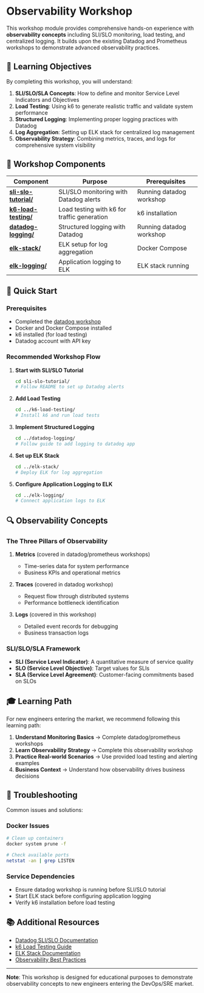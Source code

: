 # Observability Workshop

This workshop module provides comprehensive hands-on experience with **observability concepts** including SLI/SLO monitoring, load testing, and centralized logging. It builds upon the existing Datadog and Prometheus workshops to demonstrate advanced observability practices.

## 🎯 Learning Objectives

By completing this workshop, you will understand:

1. **SLI/SLO/SLA Concepts**: How to define and monitor Service Level Indicators and Objectives
2. **Load Testing**: Using k6 to generate realistic traffic and validate system performance
3. **Structured Logging**: Implementing proper logging practices with Datadog
4. **Log Aggregation**: Setting up ELK stack for centralized log management
5. **Observability Strategy**: Combining metrics, traces, and logs for comprehensive system visibility

## 📁 Workshop Components

| Component | Purpose | Prerequisites |
|-----------|---------|---------------|
| **[sli-slo-tutorial/](./sli-slo-tutorial/)** | SLI/SLO monitoring with Datadog alerts | Running datadog workshop |
| **[k6-load-testing/](./k6-load-testing/)** | Load testing with k6 for traffic generation | k6 installation |
| **[datadog-logging/](./datadog-logging/)** | Structured logging with Datadog | Running datadog workshop |
| **[elk-stack/](./elk-stack/)** | ELK setup for log aggregation | Docker Compose |
| **[elk-logging/](./elk-logging/)** | Application logging to ELK | ELK stack running |

## 🚀 Quick Start

### Prerequisites
- Completed the [datadog workshop](../datadog/README.md)
- Docker and Docker Compose installed
- k6 installed (for load testing)
- Datadog account with API key

### Recommended Workshop Flow

1. **Start with SLI/SLO Tutorial**
   ```bash
   cd sli-slo-tutorial/
   # Follow README to set up Datadog alerts
   ```

2. **Add Load Testing**
   ```bash
   cd ../k6-load-testing/
   # Install k6 and run load tests
   ```

3. **Implement Structured Logging**
   ```bash
   cd ../datadog-logging/
   # Follow guide to add logging to datadog app
   ```

4. **Set up ELK Stack**
   ```bash
   cd ../elk-stack/
   # Deploy ELK for log aggregation
   ```

5. **Configure Application Logging to ELK**
   ```bash
   cd ../elk-logging/
   # Connect application logs to ELK
   ```

## 🔍 Observability Concepts

### The Three Pillars of Observability

1. **Metrics** (covered in datadog/prometheus workshops)
   - Time-series data for system performance
   - Business KPIs and operational metrics

2. **Traces** (covered in datadog workshop)
   - Request flow through distributed systems
   - Performance bottleneck identification

3. **Logs** (covered in this workshop)
   - Detailed event records for debugging
   - Business transaction logs

### SLI/SLO/SLA Framework

- **SLI (Service Level Indicator)**: A quantitative measure of service quality
- **SLO (Service Level Objective)**: Target values for SLIs
- **SLA (Service Level Agreement)**: Customer-facing commitments based on SLOs

## 🎓 Learning Path

For new engineers entering the market, we recommend following this learning path:

1. **Understand Monitoring Basics** → Complete datadog/prometheus workshops
2. **Learn Observability Strategy** → Complete this observability workshop
3. **Practice Real-world Scenarios** → Use provided load testing and alerting examples
4. **Business Context** → Understand how observability drives business decisions

## 🔧 Troubleshooting

Common issues and solutions:

### Docker Issues
```bash
# Clean up containers
docker system prune -f

# Check available ports
netstat -an | grep LISTEN
```

### Service Dependencies
- Ensure datadog workshop is running before SLI/SLO tutorial
- Start ELK stack before configuring application logging
- Verify k6 installation before load testing

## 📚 Additional Resources

- [Datadog SLI/SLO Documentation](https://docs.datadoghq.com/monitors/service_level_objectives/)
- [k6 Load Testing Guide](https://k6.io/docs/)
- [ELK Stack Documentation](https://www.elastic.co/guide/)
- [Observability Best Practices](https://sre.google/workbook/implementing-slos/)

---

**Note**: This workshop is designed for educational purposes to demonstrate observability concepts to new engineers entering the DevOps/SRE market. 
